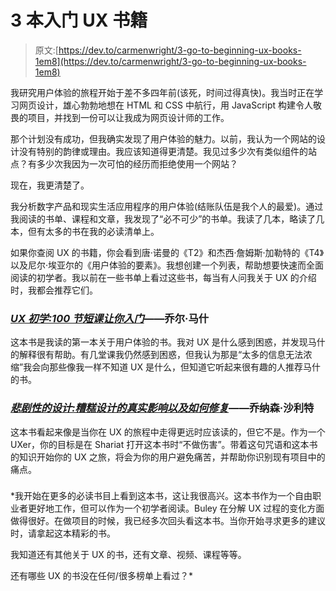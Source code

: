 # 3 本入门 UX 书籍

> 原文:[https://dev.to/carmenwright/3-go-to-beginning-ux-books-1em8](https://dev.to/carmenwright/3-go-to-beginning-ux-books-1em8)

我研究用户体验的旅程开始于差不多四年前(该死，时间过得真快)。我当时正在学习网页设计，雄心勃勃地想在 HTML 和 CSS 中航行，用 JavaScript 构建令人敬畏的项目，并找到一份可以让我成为网页设计师的工作。

那个计划没有成功，但我确实发现了用户体验的魅力。以前，我认为一个网站的设计没有特别的韵律或理由。我应该知道得更清楚。我见过多少次有类似组件的站点？有多少次我因为一次可怕的经历而拒绝使用一个网站？

现在，我更清楚了。

我分析数字产品和现实生活应用程序的用户体验(结账队伍是我个人的最爱)。通过我阅读的书单、课程和文章，我发现了“必不可少”的书单。我读了几本，略读了几本，但有太多的书在我的必读清单上。

如果你查阅 UX 的书籍，你会看到唐·诺曼的《T2》和杰西·詹姆斯·加勒特的《T4》以及尼尔·埃亚尔的《用户体验的要素》。我想创建一个列表，帮助想要快速而全面阅读的初学者。我以前在一些书单上看过这些书，每当有人问我关于 UX 的介绍时，我都会推荐它们。

### [](#ux-for-beginners-100-short-lessons-to-get-you-started-joel-marsh)*[UX 初学:100 节短课让你入门](http://shop.oreilly.com/product/0636920035084)*——乔尔·马什

这本书是我读的第一本关于用户体验的书。我对 UX 是什么感到困惑，并发现马什的解释很有帮助。有几堂课我仍然感到困惑，但我认为那是“太多的信息无法浓缩”我会向那些像我一样不知道 UX 是什么，但知道它听起来很有趣的人推荐马什的书。

### [](#tragic-design-the-true-impact-of-bad-design-and-how-to-fix-it-jonathan-shariat)*[悲剧性的设计:糟糕设计的真实影响以及如何修复](http://shop.oreilly.com/product/0636920038887)*——乔纳森·沙利特

这本书看起来像是当你在 UX 的旅程中走得更远时应该读的，但它不是。作为一个 UXer，你的目标是在 Shariat 打开这本书时“不做伤害”。带着这句咒语和这本书的知识开始你的 UX 之旅，将会为你的用户避免痛苦，并帮助你识别现有项目中的痛点。

### [](#the-user-experience-team-of-one-a-research-and-design-survival-guide-leah-buley)

 *我开始在更多的必读书目上看到这本书，这让我很高兴。这本书作为一个自由职业者更好地工作，但可以作为一个初学者阅读。Buley 在分解 UX 过程的变化方面做得很好。在做项目的时候，我已经多次回头看这本书。当你开始寻求更多的建议时，请拿起这本精彩的书。

我知道还有其他关于 UX 的书，还有文章、视频、课程等等。

还有哪些 UX 的书没在任何/很多榜单上看过？*